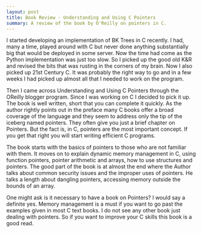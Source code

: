 ```yaml
---
layout: post
title: Book Review - Understanding and Using C Pointers
summary: A review of the book by O'Reilly on pointers in C.
---
```


I started developing an implementation of BK Trees in C recently. I had, many a time, played around with C but never done anything substantially big that would be deployed in some server. Now the time had come as the Python implementation was just too slow. So I picked up the good old K&R and revised the bits that was rusting in the corners of my brain. Now I also picked up 21st Century C. It was probably the right way to go and in a few weeks I had picked up almost all that I needed to work on the program.

Then I came across Understanding and Using C Pointers through the OReilly blogger program. Since I was working on C I decided to pick it up. The book is well written, short that you can complete it quickly. As the author rightly points out in the preface many C books offer a broad coverage of the language and they seem to address only the tip of the iceberg named pointers. They often give you just a brief chapter on Pointers. But the fact is, in C, pointers are the most important concept. If you get that right you will start writing efficient C programs.

The book starts with the basics of pointers to those who are not familiar with them. It moves on to explain dynamic memory management in C, using function pointers, pointer arithmetic and arrays, how to use structures and pointers. The good part of the book is at almost the end where the Author talks about common security issues and the improper uses of pointers. He talks a length about dangling pointers, accessing memory outside the bounds of an array.

One might ask is it necessary to have a book on Pointers? I would say a definite yes. Memory management is a must if you want to go past the examples given in most C text books. I do not see any other book just dealing with pointers. So if you want to improve your C skills this book is a good read.